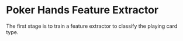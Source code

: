 # Poker Hands Feature Extractor
The first stage is to train a feature extractor to classify the playing card type. 